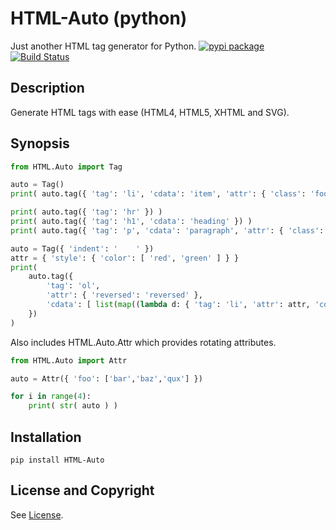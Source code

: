 HTML-Auto (python)
=====================
Just another HTML tag generator for Python.  [![pypi package](https://badge.fury.io/py/HTML-Auto.svg)](https://pypi.python.org/pypi/HTML-Auto) [![Build Status](https://api.travis-ci.org/jeffa/HTML-Auto-python.svg?branch=master)](https://travis-ci.org/jeffa/HTML-Auto-python)

Description
-----------
Generate HTML tags with ease (HTML4, HTML5, XHTML and SVG).

Synopsis
--------
```python
from HTML.Auto import Tag

auto = Tag()
print( auto.tag({ 'tag': 'li', 'cdata': 'item', 'attr': { 'class': 'foo' } }) )

print( auto.tag({ 'tag': 'hr' }) )
print( auto.tag({ 'tag': 'h1', 'cdata': 'heading' }) )
print( auto.tag({ 'tag': 'p', 'cdata': 'paragraph', 'attr': { 'class': 'para' } }) )

auto = Tag({ 'indent': '    ' })
attr = { 'style': { 'color': [ 'red', 'green' ] } }
print(
    auto.tag({
        'tag': 'ol',
        'attr': { 'reversed': 'reversed' },
        'cdata': [ list(map((lambda d: { 'tag': 'li', 'attr': attr, 'cdata': d }), [1,2,3,4,5])) ]
    })
)
```

Also includes HTML.Auto.Attr which provides rotating attributes.
```python
from HTML.Auto import Attr

auto = Attr({ 'foo': ['bar','baz','qux'] })

for i in range(4):
    print( str( auto ) ) 
```

Installation
------------
```
pip install HTML-Auto
```

License and Copyright
---------------------
See [License](License.md).
